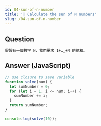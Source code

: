 ```yaml
---
id: 04-sun-of-n-number
title: '📜 Calculate the sun of N numbers'
slug: /04-sun-of-n-number
---
```


## Question

```bash
假設有一個數字 N，我們要求 1+…_+N 的總和。
```

## Answer (JavaScript)

```js
// use closure to save variable
function solve(num) {
  let sumNumber = 0;
  for (let i = 1; i <= num; i++) {
    sumNumber += i;
  }
  return sumNumber;
}

console.log(solve(10));
```
